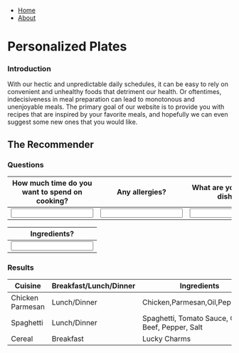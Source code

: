 - [Home](https://ajf01.github.io/Recipe-Recommender-Website/)
- [About](https://ajf01.github.io/Recipe-Recommender-Website/about)

# Personalized Plates

### Introduction
With our hectic and unpredictable daily schedules, it can be easy to rely on convenient and unhealthy foods that detriment our health. Or oftentimes, indecisiveness in meal preparation can lead to monotonous and unenjoyable meals. The primary goal of our website is to provide you with recipes that are inspired by your favorite meals, and hopefully we can even suggest some new ones that you would like.

## The Recommender
### Questions

| How much time do you want to spend on cooking? | Any allergies? | What are your favorite dishes? |
|------------------------------------------------|----------------|--------------------------------|
| <input type="text" id="name" name="name"/> | <input type="text" id="name" name="name"/> | <input type="text" id="name" name="name"/> |

| Ingredients? |
|------------------------------------------------|
| <input type="text" id="name" name="name"/> |

### Results

| Cuisine | Breakfast/Lunch/Dinner | Ingredients |
|-------|--------|---------|
| Chicken Parmesan | Lunch/Dinner | Chicken,Parmesan,Oil,Pepper,Salt |
| Spaghetti | Lunch/Dinner | Spaghetti, Tomato Sauce, Ground Beef, Pepper, Salt |
| Cereal | Breakfast | Lucky Charms |
